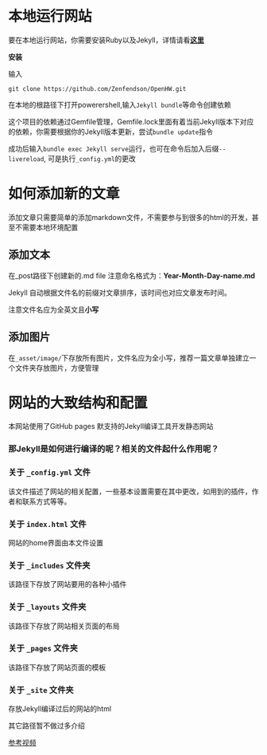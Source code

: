 # 本地运行网站

要在本地运行网站，你需要安装Ruby以及Jekyll，详情请看[**这里**](https://jekyllrb.com/docs/installation/)

**安装**

输入

```
git clone https://github.com/Zenfendson/OpenHW.git 
```

在本地的根路径下打开powerershell,输入`Jekyll bundle`等命令创建依赖

这个项目的依赖通过Gemfile管理，Gemfile.lock里面有着当前Jekyll版本下对应的依赖，你需要根据你的Jekyll版本更新，尝试`bundle update`指令

成功后输入`bundle exec Jekyll serve`运行，也可在命令后加入后缀`--livereload`, 可是执行`_config.yml`的更改

# 如何添加新的文章

添加文章只需要简单的添加markdown文件，不需要参与到很多的html的开发，甚至不需要本地环境配置

## 添加文本

在_post路径下创建新的.md file 注意命名格式为：**Year-Month-Day-name.md**

Jekyll 自动根据文件名的前缀对文章排序，该时间也对应文章发布时间。

注意文件名应为全英文且**小写**

## 添加图片

在`_asset/image/`下存放所有图片，文件名应为全小写，推荐一篇文章单独建立一个文件夹存放图片，方便管理

# 网站的大致结构和配置

本网站使用了GitHub pages 默支持的Jekyll编译工具开发静态网站

### 那Jekyll是如何进行编译的呢？相关的文件起什么作用呢？

### 关于 `_config.yml` 文件

该文件描述了网站的相关配置，一些基本设置需要在其中更改，如用到的插件，作者和联系方式等等。

### 关于 `index.html` 文件

网站的home界面由本文件设置

### 关于 `_includes` 文件夹

该路径下存放了网站要用的各种小插件

### 关于 `_layouts` 文件夹

该路径下存放了网站相关页面的布局

### 关于 `_pages` 文件夹

该路径下存放了网站页面的模板

### 关于 `_site` 文件夹

存放Jekyll编译过后的网站的html

其它路径暂不做过多介绍

[参考视频](https://www.youtube.com/watch?v=Zt_QzSbyDcw&t=897s)
